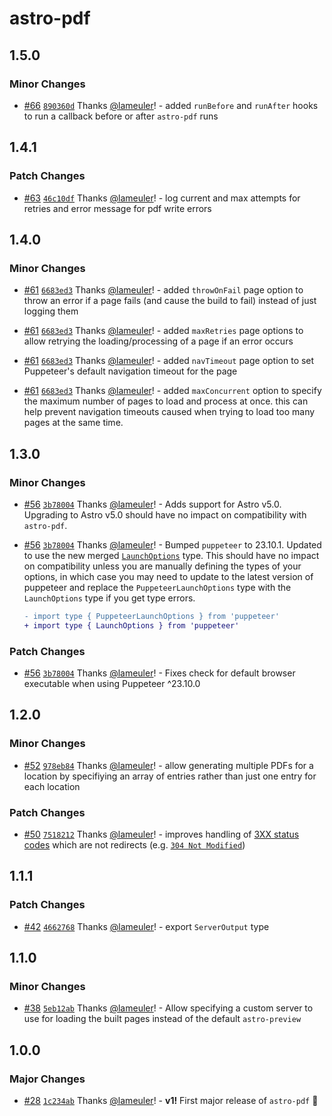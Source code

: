 # astro-pdf

## 1.5.0

### Minor Changes

- [#66](https://github.com/lameuler/astro-pdf/pull/66) [`890360d`](https://github.com/lameuler/astro-pdf/commit/890360d1d670e214e9973ff24ce142912fdd7c43) Thanks [@lameuler](https://github.com/lameuler)! - added `runBefore` and `runAfter` hooks to run a callback before or after `astro-pdf` runs

## 1.4.1

### Patch Changes

- [#63](https://github.com/lameuler/astro-pdf/pull/63) [`46c10df`](https://github.com/lameuler/astro-pdf/commit/46c10df611ee67c498543ee8d41d37f7c98a7be1) Thanks [@lameuler](https://github.com/lameuler)! - log current and max attempts for retries and error message for pdf write errors

## 1.4.0

### Minor Changes

- [#61](https://github.com/lameuler/astro-pdf/pull/61) [`6683ed3`](https://github.com/lameuler/astro-pdf/commit/6683ed30da28ca9a6b97d17a6993ecea4805f5a1) Thanks [@lameuler](https://github.com/lameuler)! - added `throwOnFail` page option to throw an error if a page fails (and cause the build to fail) instead of just logging them

- [#61](https://github.com/lameuler/astro-pdf/pull/61) [`6683ed3`](https://github.com/lameuler/astro-pdf/commit/6683ed30da28ca9a6b97d17a6993ecea4805f5a1) Thanks [@lameuler](https://github.com/lameuler)! - added `maxRetries` page options to allow retrying the loading/processing of a page if an error occurs

- [#61](https://github.com/lameuler/astro-pdf/pull/61) [`6683ed3`](https://github.com/lameuler/astro-pdf/commit/6683ed30da28ca9a6b97d17a6993ecea4805f5a1) Thanks [@lameuler](https://github.com/lameuler)! - added `navTimeout` page option to set Puppeteer's default navigation timeout for the page

- [#61](https://github.com/lameuler/astro-pdf/pull/61) [`6683ed3`](https://github.com/lameuler/astro-pdf/commit/6683ed30da28ca9a6b97d17a6993ecea4805f5a1) Thanks [@lameuler](https://github.com/lameuler)! - added `maxConcurrent` option to specify the maximum number of pages to load and process at once. this can help prevent navigation timeouts caused when trying to load too many pages at the same time.

## 1.3.0

### Minor Changes

- [#56](https://github.com/lameuler/astro-pdf/pull/56) [`3b78004`](https://github.com/lameuler/astro-pdf/commit/3b78004094dce03eb27dc7bf724b579eac4b85d0) Thanks [@lameuler](https://github.com/lameuler)! - Adds support for Astro v5.0. Upgrading to Astro v5.0 should have no impact on compatibility with `astro-pdf`.

- [#56](https://github.com/lameuler/astro-pdf/pull/56) [`3b78004`](https://github.com/lameuler/astro-pdf/commit/3b78004094dce03eb27dc7bf724b579eac4b85d0) Thanks [@lameuler](https://github.com/lameuler)! - Bumped `puppeteer` to 23.10.1. Updated to use the new merged [`LaunchOptions`](https://pptr.dev/api/puppeteer.launchoptions) type. This should have no impact on compatibility unless you are manually defining the types of your options, in which case you may need to update to the latest version of puppeteer and replace the `PuppeteerLaunchOptions` type with the `LaunchOptions` type if you get type errors.

    ```diff
    - import type { PuppeteerLaunchOptions } from 'puppeteer'
    + import type { LaunchOptions } from 'puppeteer'
    ```

### Patch Changes

- [#56](https://github.com/lameuler/astro-pdf/pull/56) [`3b78004`](https://github.com/lameuler/astro-pdf/commit/3b78004094dce03eb27dc7bf724b579eac4b85d0) Thanks [@lameuler](https://github.com/lameuler)! - Fixes check for default browser executable when using Puppeteer ^23.10.0

## 1.2.0

### Minor Changes

- [#52](https://github.com/lameuler/astro-pdf/pull/52) [`978eb84`](https://github.com/lameuler/astro-pdf/commit/978eb843528ed542586d796a16bfca81cd1eae0b) Thanks [@lameuler](https://github.com/lameuler)! - allow generating multiple PDFs for a location by specifiying an array of entries rather than just one entry for each location

### Patch Changes

- [#50](https://github.com/lameuler/astro-pdf/pull/50) [`7518212`](https://github.com/lameuler/astro-pdf/commit/75182123e1f455a506f2fcaa31b3efa056e7436f) Thanks [@lameuler](https://github.com/lameuler)! - improves handling of [3XX status codes](https://developer.mozilla.org/en-US/docs/Web/HTTP/Status#redirection_messages) which are not redirects (e.g. [`304 Not Modified`](https://developer.mozilla.org/en-US/docs/Web/HTTP/Status/304))

## 1.1.1

### Patch Changes

- [#42](https://github.com/lameuler/astro-pdf/pull/42) [`4662768`](https://github.com/lameuler/astro-pdf/commit/46627689f203d57cb3fecaba3468e5f55279f3b8) Thanks [@lameuler](https://github.com/lameuler)! - export `ServerOutput` type

## 1.1.0

### Minor Changes

- [#38](https://github.com/lameuler/astro-pdf/pull/38) [`5eb12ab`](https://github.com/lameuler/astro-pdf/commit/5eb12ab1034892900dc86a7bc74c8f33ca77ee7b) Thanks [@lameuler](https://github.com/lameuler)! - Allow specifying a custom server to use for loading the built pages instead of the default `astro-preview`

## 1.0.0

### Major Changes

- [#28](https://github.com/lameuler/astro-pdf/pull/28) [`1c234ab`](https://github.com/lameuler/astro-pdf/commit/1c234abfd8882a32704937b93b60a69ab9141583) Thanks [@lameuler](https://github.com/lameuler)! - **v1!** First major release of `astro-pdf` 🎉
